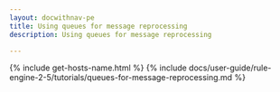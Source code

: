 ```yaml
---
layout: docwithnav-pe
title: Using queues for message reprocessing
description: Using queues for message reprocessing

---
```


{% include get-hosts-name.html %}
{% include docs/user-guide/rule-engine-2-5/tutorials/queues-for-message-reprocessing.md %}